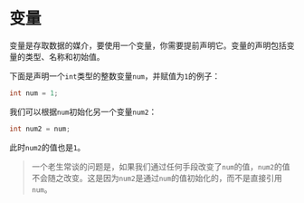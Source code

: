 # 变量

变量是存取数据的媒介，要使用一个变量，你需要提前声明它。变量的声明包括变量的类型、名称和初始值。

下面是声明一个`int`类型的整数变量`num`，并赋值为`1`的例子：

```c
int num = 1;

```

我们可以根据`num`初始化另一个变量`num2`：

```c
int num2 = num;

```

此时`num2`的值也是`1`。

> 一个老生常谈的问题是，如果我们通过任何手段改变了`num`的值，`num2`的值不会随之改变。这是因为`num2`是通过`num`的值初始化的，而不是直接引用`num`。
